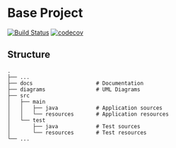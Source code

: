 # Base Project
[![Build Status](https://travis-ci.org/wins0117/BaseProject.svg?branch=master)](https://travis-ci.org/wins0117/BaseProject)
[![codecov](https://codecov.io/gh/wins0117/BaseProject/branch/master/graph/badge.svg)](https://codecov.io/gh/wins0117/BaseProject)

## Structure
```
.
├── ...
├── docs                    # Documentation
├── diagrams                # UML Diagrams
├── src
│   ├── main
│   │   ├── java            # Application sources
│   │   └── resources       # Application resources
│   └── test
│       ├── java            # Test sources
│       └── resources       # Test resources
└── ...
```
